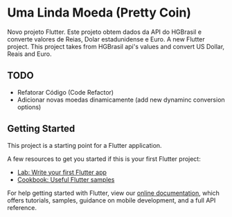 # Uma Linda Moeda (Pretty Coin)

Novo projeto Flutter. Este projeto obtem dados da API do HGBrasil e converte valores de Reias, Dolar estadunidense e Euro.
A new Flutter project. This project takes from HGBrasil api's values and convert US Dollar, Reais and Euro.

## TODO

- Refatorar Código (Code Refactor)
- Adicionar novas moedas dinamicamente (add new dynaminc conversion options)

## Getting Started

This project is a starting point for a Flutter application.

A few resources to get you started if this is your first Flutter project:

- [Lab: Write your first Flutter app](https://flutter.dev/docs/get-started/codelab)
- [Cookbook: Useful Flutter samples](https://flutter.dev/docs/cookbook)

For help getting started with Flutter, view our
[online documentation](https://flutter.dev/docs), which offers tutorials,
samples, guidance on mobile development, and a full API reference.

